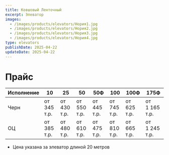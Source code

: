 ```yaml
---
title: Ковшовый Ленточный
excerpt: Элеватор
images:
  - /images/products/elevators/Нория1.jpg
  - /images/products/elevators/Нория2.jpg
  - /images/products/elevators/Нория3.jpg
  - /images/products/elevators/Нория4.jpg
type: elevators
publishDate: 2025-04-22
updateDate: 2025-04-22
---
```


# Прайс

| Исполнение | 10          | 25          | 50          | 50Ф         | 100         | 100Ф        | 175Ф          |
| ---------- | ----------- | ----------- | ----------- | ----------- | ----------- | ----------- | ------------- |
| Черн       | от 345 т.р. | от 430 т.р. | от 550 т.р. | от 445 т.р. | от 745 т.р. | от 625 т.р. | от 1 165 т.р. |
| ОЦ         | от 385 т.р. | от 480 т.р. | от 610 т.р. | от 475 т.р. | от 810 т.р. | от 665 т.р. | от 1 245 т.р. |

- Цена указана за элеватор длиной 20 метров
